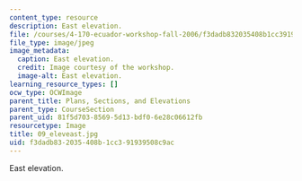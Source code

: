 ```yaml
---
content_type: resource
description: East elevation.
file: /courses/4-170-ecuador-workshop-fall-2006/f3dadb832035408b1cc391939508c9ac_09_eleveast.jpg
file_type: image/jpeg
image_metadata:
  caption: East elevation.
  credit: Image courtesy of the workshop.
  image-alt: East elevation.
learning_resource_types: []
ocw_type: OCWImage
parent_title: Plans, Sections, and Elevations
parent_type: CourseSection
parent_uid: 81f5d703-8569-5d13-bdf0-6e28c06612fb
resourcetype: Image
title: 09_eleveast.jpg
uid: f3dadb83-2035-408b-1cc3-91939508c9ac
---
```

East elevation.

